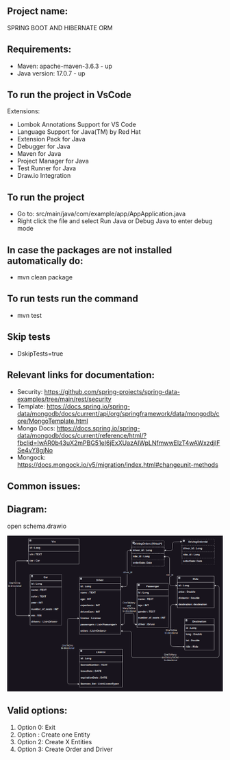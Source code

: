 ## Project name:

SPRING BOOT AND HIBERNATE ORM

## Requirements:

- Maven: apache-maven-3.6.3 - up
- Java version: 17.0.7 - up

## To run the project in VsCode

Extensions:

- Lombok Annotations Support for VS Code
- Language Support for Java(TM) by Red Hat
- Extension Pack for Java
- Debugger for Java
- Maven for Java
- Project Manager for Java
- Test Runner for Java
- Draw.io Integration

## To run the project

- Go to: src/main/java/com/example/app/AppApplication.java
- Right click the file and select Run Java or Debug Java to enter debug mode

## In case the packages are not installed automatically do:

- mvn clean package

## To run tests run the command

- mvn test

## Skip tests

- DskipTests=true

## Relevant links for documentation:

- Security: https://github.com/spring-projects/spring-data-examples/tree/main/rest/security
- Template: https://docs.spring.io/spring-data/mongodb/docs/current/api/org/springframework/data/mongodb/core/MongoTemplate.html
- Mongo Docs: https://docs.spring.io/spring-data/mongodb/docs/current/reference/html/?fbclid=IwAR0b43uX2mPBG51eI6jExXUazAIWpLNfmwwElzT4wAWxzdjIFSe4vY8gjNo
- Mongock: https://docs.mongock.io/v5/migration/index.html#changeunit-methods

## Common issues:

## Diagram:

open schema.drawio

![schema](./images/schema.png "Project Schema")

## Valid options:

1. Option 0: Exit
2. Option : Create one Entity
3. Option 2: Create X Entities
4. Option 3: Create Order and Driver
